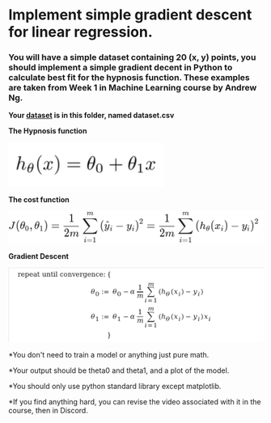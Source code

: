 # Implement simple gradient descent for linear regression.
### You will have a simple dataset containing 20 (x, y) points, you should implement a simple gradient decent in Python to calculate best fit for the hypnosis function. These examples are taken from Week 1 in Machine Learning course by Andrew Ng.

**Your [dataset](dataset.csv) is in this folder, named dataset.csv**

**The Hypnosis function**

![h(x)=theta0 + theta1 * x](equations/hypnosis.png)

**The cost function**

![J(theta0, theta1) = (1/2*m)*sum "from 1 to m" of ((h(x subscript i) - y)^2)](equations/cost_function.png)

**Gradient Descent**

![no alt text](equations/gradient_descent.png)


\*You don't need to train a model or anything just pure math.

\*Your output should be theta0 and theta1, and a plot of the model.

\*You should only use python standard library except matplotlib.

\*If you find anything hard, you can revise the video associated with it in the course, then in Discord.
